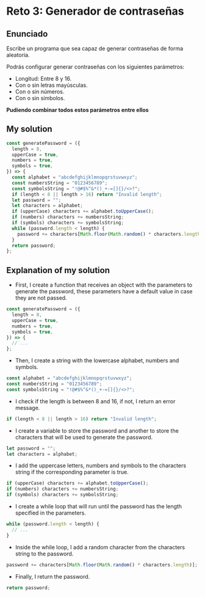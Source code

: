 # Reto 3: Generador de contraseñas

## Enunciado

Escribe un programa que sea capaz de generar contraseñas de forma aleatoria.

Podrás configurar generar contraseñas con los siguientes parámetros:

- Longitud: Entre 8 y 16.
- Con o sin letras mayúsculas.
- Con o sin números.
- Con o sin símbolos.

**Pudiendo combinar todos estos parámetros entre ellos**

## My solution

```js
const generatePassword = ({
  length = 8,
  upperCase = true,
  numbers = true,
  symbols = true,
}) => {
  const alphabet = "abcdefghijklmnopqrstuvwxyz";
  const numbersString = "0123456789";
  const symbolsString = "!@#$%^&*()_+-=[]{}/<>?";
  if (length < 8 || length > 16) return "Invalid length";
  let password = "";
  let characters = alphabet;
  if (upperCase) characters += alphabet.toUpperCase();
  if (numbers) characters += numbersString;
  if (symbols) characters += symbolsString;
  while (password.length < length) {
    password += characters[Math.floor(Math.random() * characters.length)];
  }
  return password;
};
```

## Explanation of my solution

- First, I create a function that receives an object with the parameters to generate the password, these parameters have a default value in case they are not passed.

```js
const generatePassword = ({
  length = 8,
  upperCase = true,
  numbers = true,
  symbols = true,
}) => {
  // ...
};
```

- Then, I create a string with the lowercase alphabet, numbers and symbols.

```js
const alphabet = "abcdefghijklmnopqrstuvwxyz";
const numbersString = "0123456789";
const symbolsString = "!@#$%^&*()_+-=[]{}/<>?";
```

- I check if the length is between 8 and 16, if not, I return an error message.

```js
if (length < 8 || length > 16) return "Invalid length";
```

- I create a variable to store the password and another to store the characters that will be used to generate the password.

```js
let password = "";
let characters = alphabet;
```

- I add the uppercase letters, numbers and symbols to the characters string if the corresponding parameter is true.

```js
if (upperCase) characters += alphabet.toUpperCase();
if (numbers) characters += numbersString;
if (symbols) characters += symbolsString;
```

- I create a while loop that will run until the password has the length specified in the parameters.

```js
while (password.length < length) {
  // ...
}
```

- Inside the while loop, I add a random character from the characters string to the password.

```js
password += characters[Math.floor(Math.random() * characters.length)];
```

- Finally, I return the password.

```js
return password;
```
